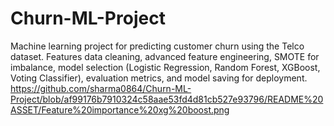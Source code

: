 # Churn-ML-Project
Machine learning project for predicting customer churn using the Telco dataset. Features data cleaning, advanced feature engineering, SMOTE for imbalance, model selection (Logistic Regression, Random Forest, XGBoost, Voting Classifier), evaluation metrics, and model saving for deployment.
https://github.com/sharma0864/Churn-ML-Project/blob/af99176b7910324c58aae53fd4d81cb527e93796/README%20ASSET/Feature%20importance%20xg%20boost.png

